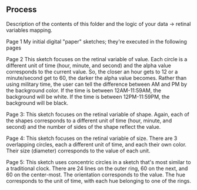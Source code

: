 ## Process

Description of the contents of this folder and the logic of your data → retinal variables mapping.

Page 1
My initial digital "paper" sketches; they're executed in the following pages

Page 2
This sketch focuses on the retinal variable of value. Each circle is a different unit of time (hour, minute, and second) and the alpha value corresponds to the current value. So, the closer an hour gets to 12 or a minute/second get to 60, the darker the alpha value becomes. Rather than using military time, the user can tell the difference between AM and PM by the background color. If the time is between 12AM-11:59AM, the background will be white. If the time is between 12PM-11:59PM, the background will be black.

Page 3:
This sketch focuses on the retinal variable of shape. Again, each of the shapes corresponds to a different unit of time (hour, minute, and second) and the number of sides of the shape reflect the value.

Page 4:
This sketch focuses on the retinal variable of size. There are 3 overlapping circles, each a different unit of time, and each their own color. Their size (diameter) corresponds to the value of each unit.  

Page 5:
This sketch uses concentric circles in a sketch that's most similar to a traditional clock. There are 24 lines on the outer ring, 60 on the next, and 60 on the center-most. The orientation corresponds to the value. The hue corresponds to the unit of time, with each hue belonging to one of the rings. 
